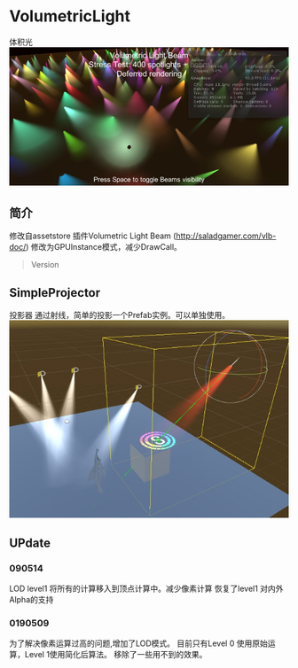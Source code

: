 ﻿# VolumetricLight 
体积光
![title](img/1.jpg)
## 简介 
修改自assetstore 插件Volumetric Light Beam
(http://saladgamer.com/vlb-doc/)
修改为GPUInstance模式，减少DrawCall。
>Version
## SimpleProjector
投影器
通过射线，简单的投影一个Prefab实例。可以单独使用。
![简单投影器](img/SimpleProjector.jpg)

## UPdate
### 090514
LOD level1 将所有的计算移入到顶点计算中。减少像素计算
恢复了level1 对内外Alpha的支持
### 0190509
为了解决像素运算过高的问题,增加了LOD模式。
目前只有Level 0 使用原始运算，Level 1使用简化后算法。
移除了一些用不到的效果。